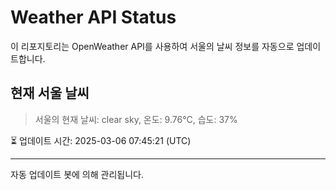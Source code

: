 
# Weather API Status

이 리포지토리는 OpenWeather API를 사용하여 서울의 날씨 정보를 자동으로 업데이트합니다.

## 현재 서울 날씨
> 서울의 현재 날씨: clear sky, 온도: 9.76°C, 습도: 37%

⏳ 업데이트 시간: 2025-03-06 07:45:21 (UTC)

---
자동 업데이트 봇에 의해 관리됩니다.
